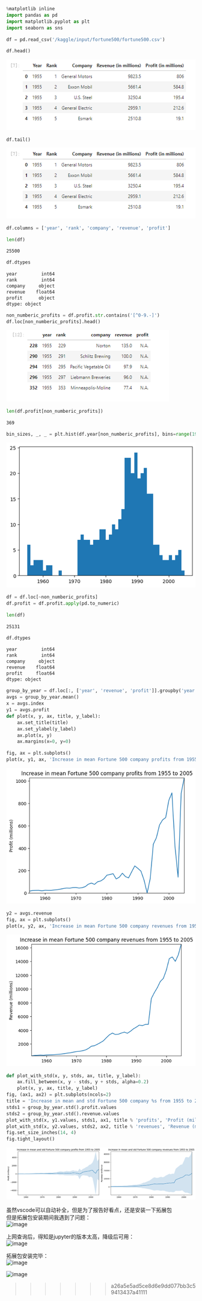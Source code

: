 
```python
%matplotlib inline
import pandas as pd
import matplotlib.pyplot as plt
import seaborn as sns

```


```python
df = pd.read_csv('/kaggle/input/fortune500/fortune500.csv')

```


```python
df.head()
```
![png](Readme_files/329761748-ec3382c3-14c5-4696-9948-1a573f334712.png)




```python
df.tail()
```
![png](Readme_files/329761748-ec3382c3-14c5-4696-9948-1a573f334712.png)



```python
df.columns = ['year', 'rank', 'company', 'revenue', 'profit']
```


```python
len(df)
```




    25500




```python
df.dtypes
```




    year         int64
    rank         int64
    company     object
    revenue    float64
    profit      object
    dtype: object




```python
non_numberic_profits = df.profit.str.contains('[^0-9.-]')
df.loc[non_numberic_profits].head()
```

![png](Readme_files/329761783-4ccbeb10-8ff3-4b60-a7e3-3b18a44e1e08.png)

```python
len(df.profit[non_numberic_profits])
```




    369




```python
bin_sizes, _, _ = plt.hist(df.year[non_numberic_profits], bins=range(1955, 2006))
```


    
![png](Readme_files/Readme_9_0.png)
    



```python
df = df.loc[~non_numberic_profits]
df.profit = df.profit.apply(pd.to_numeric)
```


```python
len(df)
```




    25131




```python
df.dtypes
```




    year         int64
    rank         int64
    company     object
    revenue    float64
    profit     float64
    dtype: object




```python
group_by_year = df.loc[:, ['year', 'revenue', 'profit']].groupby('year')
avgs = group_by_year.mean()
x = avgs.index
y1 = avgs.profit
def plot(x, y, ax, title, y_label):
    ax.set_title(title)
    ax.set_ylabel(y_label)
    ax.plot(x, y)
    ax.margins(x=0, y=0)

```


```python
fig, ax = plt.subplots()
plot(x, y1, ax, 'Increase in mean Fortune 500 company profits from 1955 to 2005', 'Profit (millions)')
```


    
![png](Readme_files/Readme_14_0.png)
    



```python
y2 = avgs.revenue
fig, ax = plt.subplots()
plot(x, y2, ax, 'Increase in mean Fortune 500 company revenues from 1955 to 2005', 'Revenue (millions)')
```


    
![png](Readme_files/Readme_15_0.png)
    



```python
def plot_with_std(x, y, stds, ax, title, y_label):
    ax.fill_between(x, y - stds, y + stds, alpha=0.2)
    plot(x, y, ax, title, y_label)
fig, (ax1, ax2) = plt.subplots(ncols=2)
title = 'Increase in mean and std Fortune 500 company %s from 1955 to 2005'
stds1 = group_by_year.std().profit.values
stds2 = group_by_year.std().revenue.values
plot_with_std(x, y1.values, stds1, ax1, title % 'profits', 'Profit (millions)')
plot_with_std(x, y2.values, stds2, ax2, title % 'revenues', 'Revenue (millions)')
fig.set_size_inches(14, 4)
fig.tight_layout()

```


    
![png](Readme_files/Readme_16_0.png)
    




虽然vscode可以自动补全，但是为了报告好看点，还是安装一下拓展包                                         
但是拓展包安装期间我遇到了问题：                
 ![image](https://github.com/talerwang/Androidexam-21-041/assets/155062674/6801e0f5-d44b-4e5b-88e3-14771dbb4bb8)         


上网查询后，得知是jupyter的版本太高，降级后可用：        
![image](https://github.com/talerwang/Androidexam-21-041/assets/155062674/92e13a2a-eeea-4692-94fd-7d6a9923239d)
  



拓展包安装完毕：                
![image](https://github.com/talerwang/Androidexam-21-041/assets/155062674/d92065dc-48f2-42d0-b696-9597c851af2b)


![image](https://github.com/talerwang/Androidexam-21-041/assets/155062674/19946e0b-278e-4bff-9727-d6477650d93d)


>>>>>>> a26a5e5ad5ce8d6e9dd077bb3c59413437a41111
